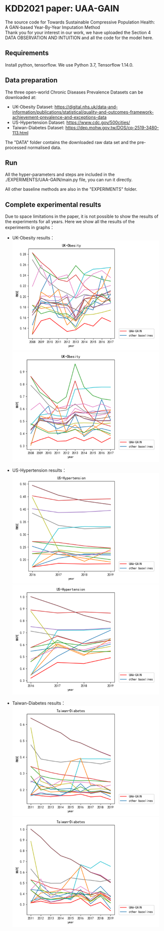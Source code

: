 # KDD2021 paper: UAA-GAIN
The source code for Towards Sustainable Compressive Population Health: A GAN-based Year-By-Year Imputation Method    
Thank you for your interest in our work, we have uploaded the Section 4 DATA OBSERVATION AND INTUITION and all the code for the model here.

## Requirements
Install python, tensorflow. We use Python 3.7, Tensorflow 1.14.0.

## Data preparation
The three open-world Chronic Diseases Prevalence Datasets can be downloaded at:
* UK-Obesity Dataset: https://digital.nhs.uk/data-and-information/publications/statistical/quality-and-outcomes-framework-achievement-prevalence-and-exceptions-data
* US-Hypertension Dataset: https://www.cdc.gov/500cities/
* Taiwan-Diabetes Dataset: https://dep.mohw.gov.tw/DOS/cp-2519-3480-113.html

The "DATA" folder contains the downloaded raw data set and the pre-processed normalised data.

## Run
All the hyper-parameters and steps are included in the ./EXPERIMENTS/UAA-GAIN/main.py file, you can run it directly.

All other baseline methods are also in the "EXPERIMENTS" folder.

## Complete experimental results
Due to space limitations in the paper, it is not possible to show the results of the experiments for all years.
Here we show all the results of the experiments in graphs：

* UK-Obesity results：
![RMSE](https://github.com/WoodScene/Paper_pictures/blob/main/KDD2021/UK_RMSE.png)
![MAPE](https://github.com/WoodScene/Paper_pictures/blob/main/KDD2021/UK_MAPE.png)

* US-Hypertension results：
![RMSE](https://github.com/WoodScene/Paper_pictures/blob/main/KDD2021/US_RMSE.png)
![MAPE](https://github.com/WoodScene/Paper_pictures/blob/main/KDD2021/US_MAPE.png)

* Taiwan-Diabetes results：
![RMSE](https://github.com/WoodScene/Paper_pictures/blob/main/KDD2021/TAIWAN_RMSE.png)
![MAPE](https://github.com/WoodScene/Paper_pictures/blob/main/KDD2021/TAIWAN_MAPE.png)
